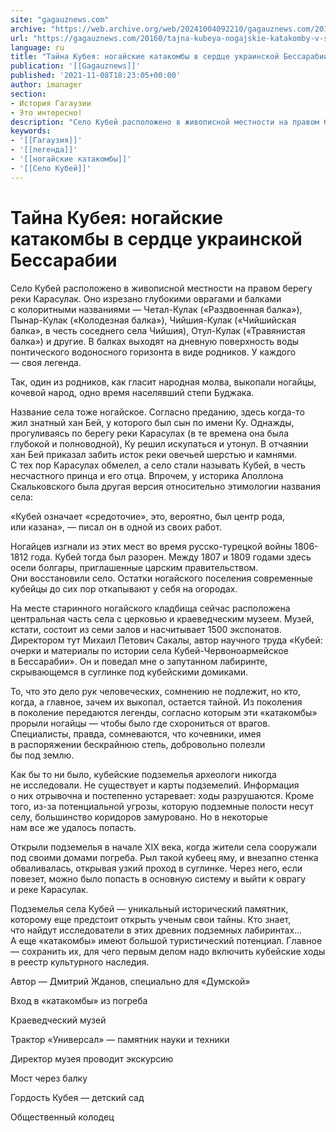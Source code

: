 ```yaml
---
site: "gagauznews.com"
archive: "https://web.archive.org/web/20241004092210/gagauznews.com/20160/tajna-kubeya-nogajskie-katakomby-v-serdtse-ukrainskoj-bessarabii.html"
url: "https://gagauznews.com/20160/tajna-kubeya-nogajskie-katakomby-v-serdtse-ukrainskoj-bessarabii.html"
language: ru
title: "Тайна Кубея: ногайские катакомбы в сердце украинской Бессарабии"
publication: '[[Gagauznews]]'
published: '2021-11-08T18:23:05+00:00'
author: imanager
section:
- История Гагаузии
- Это интересно!
description: "Село Кубей расположено в живописной местности на правом берегу реки Карасулак. Оно изрезано глубокими оврагами и балками с колоритными названиями — Четал-Кулак («Раздвоенная балка»), Пынар-Кулак («Колодезная балка»), Чийшия-Кулак («Чийшийская балка», в честь соседнего села Чийшия), Отул-Кулак («Травянистая балка») и другие. В балках выходят на дневную поверхность воды понтического водоносного горизонта в виде родников. У каждого — своя легенда. Так, один из родников, как гласит народная молва, выкопали ногайцы, кочевой народ, одно время населявший степи Буджака. Название села тоже ногайское. Согласно преданию, здесь когда-то жил знатный хан Бей, у которого был сын по имени Ку. Однажды, прогуливаясь по берегу реки Карасулах (в те времена она была глубокой и полноводной), Ку решил искупаться и утонул. В отчаянии хан Бей приказал забить исток реки овечьей шерстью и камнями. С тех пор Карасулах обмелел, а село стали называть Кубей, в честь несчастного […]"
keywords:
- '[[Гагаузия]]'
- '[[легенда]]'
- '[[ногайские катакомбы]]'
- '[[Село Кубей]]'
---
```


# Тайна Кубея: ногайские катакомбы в сердце украинской Бессарабии

Село Кубей расположено в живописной местности на правом берегу реки Карасулак. Оно изрезано глубокими оврагами и балками с колоритными названиями — Четал-Кулак («Раздвоенная балка»), Пынар-Кулак («Колодезная балка»), Чийшия-Кулак («Чийшийская балка», в честь соседнего села Чийшия), Отул-Кулак («Травянистая балка») и другие. В балках выходят на дневную поверхность воды понтического водоносного горизонта в виде родников. У каждого — своя легенда.

Так, один из родников, как гласит народная молва, выкопали ногайцы, кочевой народ, одно время населявший степи Буджака.

Название села тоже ногайское. Согласно преданию, здесь когда-то жил знатный хан Бей, у которого был сын по имени Ку. Однажды, прогуливаясь по берегу реки Карасулах (в те времена она была глубокой и полноводной), Ку решил искупаться и утонул. В отчаянии хан Бей приказал забить исток реки овечьей шерстью и камнями. С тех пор Карасулах обмелел, а село стали называть Кубей, в честь несчастного принца и его отца. Впрочем, у историка Аполлона Скальковского была другая версия относительно этимологии названия села:

«Кубей означает «средоточие», это, вероятно, был центр рода, или казана», — писал он в одной из своих работ.

Ногайцев изгнали из этих мест во время русско-турецкой войны 1806-1812 года. Кубей тогда был разорен. Между 1807 и 1809 годами здесь осели болгары, приглашенные царским правительством. Они восстановили село. Остатки ногайского поселения современные кубейцы до сих пор откапывают у себя на огородах.

На месте старинного ногайского кладбища сейчас расположена центральная часть села с церковью и краеведческим музеем. Музей, кстати, состоит из семи залов и насчитывает 1500 экспонатов. Директором тут Михаил Петович Сакалы, автор научного труда «Кубей: очерки и материалы по истории села Кубей-Червоноармейское в Бессарабии». Он и поведал мне о запутанном лабиринте, скрывающемся в суглинке под кубейскими домиками.

То, что это дело рук человеческих, сомнению не подлежит, но кто, когда, а главное, зачем их выкопал, остается тайной. Из поколения в поколение передаются легенды, согласно которым эти «катакомбы» прорыли ногайцы — чтобы было где схорониться от врагов. Специалисты, правда, сомневаются, что кочевники, имея в распоряжении бескрайнюю степь, добровольно полезли бы под землю.

Как бы то ни было, кубейские подземелья археологи никогда не исследовали. Не существует и карты подземелий. Информация о них отрывочна и постепенно устаревает: ходы разрушаются. Кроме того, из-за потенциальной угрозы, которую подземные полости несут селу, большинство коридоров замуровано. Но в некоторые нам все же удалось попасть.

Открыли подземелья в начале XIX века, когда жители села сооружали под своими домами погреба. Рыл такой кубеец яму, и внезапно стенка обваливалась, открывая узкий проход в суглинке. Через него, если повезет, можно было попасть в основную систему и выйти к оврагу и реке Карасулак.

Подземелья села Кубей — уникальный исторический памятник, которому еще предстоит открыть ученым свои тайны. Кто знает, что найдут исследователи в этих древних подземных лабиринтах… А еще «катакомбы» имеют большой туристический потенциал. Главное — сохранить их, для чего первым делом надо включить кубейские ходы в реестр культурного наследия.

Автор — Дмитрий Жданов, специально для «Думской»

Вход в «катакомбы» из погреба

Краеведческий музей

Трактор «Универсал» — памятник науки и техники

Директор музея проводит экскурсию

Мост через балку

Гордость Кубея — детский сад

Общественный колодец